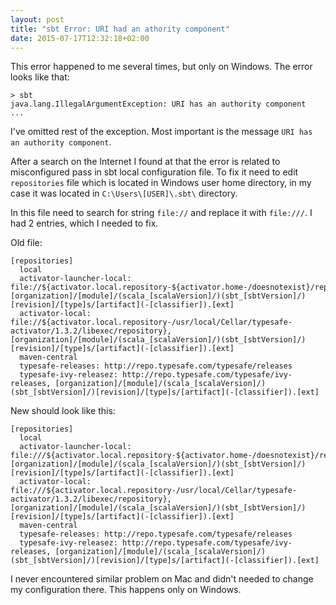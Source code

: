 ```yaml
---
layout: post
title: "sbt Error: URI had an athority component"
date: 2015-07-17T12:32:18+02:00
---
```

This error happened to me several times, but only on Windows. The error looks like that:

	> sbt
    java.lang.IllegalArgumentException: URI has an authority component
    ...
 
I've omitted rest of the exception. Most important is the message `URI has an authority component`.

After a search on the Internet I found at that the error is related to misconfigured pass in sbt local configuration file. To fix it need to edit `repositories` file which is located in Windows user home directory, in my case it was located in `C:\Users\[USER]\.sbt\` directory.

In this file need to search for string `file://` and replace it with `file:///`. I had 2 entries, which I needed to fix. 

Old file:
	
	[repositories]
  	  local
  	  activator-launcher-local: file://${activator.local.repository-${activator.home-/doesnotexist}/repository}, [organization]/[module]/(scala_[scalaVersion]/)(sbt_[sbtVersion]/)[revision]/[type]s/[artifact](-[classifier]).[ext]
  	  activator-local: file://${activator.local.repository-/usr/local/Cellar/typesafe-activator/1.3.2/libexec/repository}, [organization]/[module]/(scala_[scalaVersion]/)(sbt_[sbtVersion]/)[revision]/[type]s/[artifact](-[classifier]).[ext]
	  maven-central
	  typesafe-releases: http://repo.typesafe.com/typesafe/releases
	  typesafe-ivy-releasez: http://repo.typesafe.com/typesafe/ivy-releases, [organization]/[module]/(scala_[scalaVersion]/)(sbt_[sbtVersion]/)[revision]/[type]s/[artifact](-[classifier]).[ext]
  
 
New should look like this:

	[repositories]
  	  local
  	  activator-launcher-local: file:///${activator.local.repository-${activator.home-/doesnotexist}/repository}, [organization]/[module]/(scala_[scalaVersion]/)(sbt_[sbtVersion]/)[revision]/[type]s/[artifact](-[classifier]).[ext]
  	  activator-local: file:///${activator.local.repository-/usr/local/Cellar/typesafe-activator/1.3.2/libexec/repository}, [organization]/[module]/(scala_[scalaVersion]/)(sbt_[sbtVersion]/)[revision]/[type]s/[artifact](-[classifier]).[ext]
	  maven-central
	  typesafe-releases: http://repo.typesafe.com/typesafe/releases
	  typesafe-ivy-releasez: http://repo.typesafe.com/typesafe/ivy-releases, [organization]/[module]/(scala_[scalaVersion]/)(sbt_[sbtVersion]/)[revision]/[type]s/[artifact](-[classifier]).[ext]


I never encountered similar problem on Mac and didn't needed to change my configuration there. This happens only on Windows.